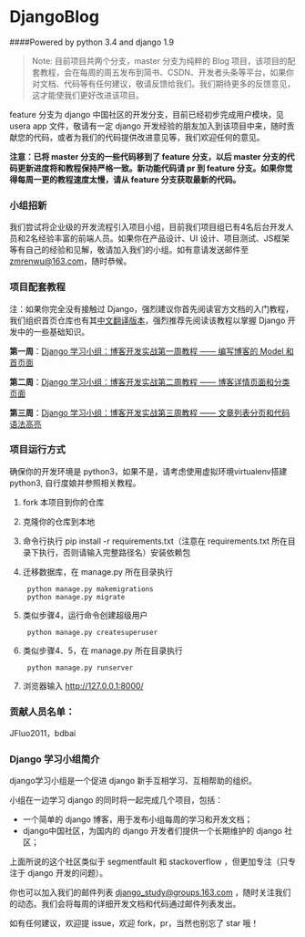 # DjangoBlog 
####Powered by python 3.4 and django 1.9

> Note:
目前项目共两个分支，master 分支为纯粹的 Blog 项目，该项目的配套教程，会在每周的周五发布到简书、CSDN、开发者头条等平台，如果你对文档、代码等有任何建议，敬请反馈给我们。我们期待更多的反馈意见，这才能使我们更好改进该项目。
> 
feature 分支为 django 中国社区的开发分支，目前已经初步完成用户模块，见 usera app 文件，敬请有一定 django 开发经验的朋友加入到该项目中来，随时贡献您的代码，或者为我们的代码提供改进意见等，我们欢迎任何的意见。

**注意：已将 master 分支的一些代码移到了 feature 分支，以后 master 分支的代码更新进度将和教程保持严格一致。新功能代码请 pr 到 feature 分支。如果你觉得每周一更的教程速度太慢，请从 feature 分支获取最新的代码。**

### 小组招新
我们尝试将企业级的开发流程引入项目小组，目前我们项目组已有4名后台开发人员和2名经验丰富的前端人员。如果你在产品设计、UI 设计、项目测试、JS框架等有自己的经验和见解，敬请加入我们的小组。如有意请发送邮件至 zmrenwu@163.com，随时恭候。

### 项目配套教程

注：如果你完全没有接触过 Django，强烈建议你首先阅读官方文档的入门教程，我们组织首页仓库也有其[中文翻译版本](https://github.com/djangoStudyTeam/django-intro-zh)，强烈推荐先阅读该教程以掌握 Django 开发中的一些基础知识。

**第一周**：[Django 学习小组：博客开发实战第一周教程 —— 编写博客的 Model 和首页面](http://www.jianshu.com/p/3bf9fb2a7e31)

**第二周**：[Django 学习小组：博客开发实战第二周教程 —— 博客详情页面和分类页面](http://www.jianshu.com/p/b74a6c5382c1)

**第三周**：[Django 学习小组：博客开发实战第三周教程 —— 文章列表分页和代码语法高亮](http://www.jianshu.com/p/6c4615751854)

### 项目运行方式
确保你的开发环境是 python3，如果不是，请考虑使用虚拟环境virtualenv搭建python3, 自行度娘并参照相关教程。

1. fork 本项目到你的仓库
2. 克隆你的仓库到本地
3. 命令行执行 pip install -r requirements.txt（注意在 requirements.txt 所在目录下执行，否则请输入完整路径名）安装依赖包
4. 迁移数据库，在 manage.py 所在目录执行 

        python manage.py makemigrations
        python manage.py migrate

5. 类似步骤4，运行命令创建超级用户
    
        python manage.py createsuperuser

6. 类似步骤4、5，在 manage.py 所在目录执行 

        python manage.py runserver

7. 浏览器输入 http://127.0.0.1:8000/

### 贡献人员名单：
JFluo2011，bdbai

### Django 学习小组简介
django学习小组是一个促进 django 新手互相学习、互相帮助的组织。

小组在一边学习 django 的同时将一起完成几个项目，包括：

- 一个简单的 django 博客，用于发布小组每周的学习和开发文档；
- django中国社区，为国内的 django 开发者们提供一个长期维护的 django 社区；

上面所说的这个社区类似于 segmentfault 和 stackoverflow ，但更加专注（只专注于 django 开发的问题）。

你也可以加入我们的邮件列表 django_study@groups.163.com ，随时关注我们的动态。我们会将每周的详细开发文档和代码通过邮件列表发出。

如有任何建议，欢迎提 issue，欢迎 fork，pr，当然也别忘了 star 哦！
